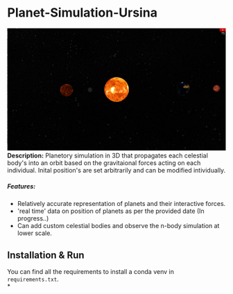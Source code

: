<h1>Planet-Simulation-Ursina</h1>

![Screenshot of the simulation](planetory_model.png)
**Description:** Planetory simulation in 3D that propagates each celestial body's into an orbit based on the gravitaional forces acting on each individual. Inital position's are set arbitrarily and can be modified intividually.

##### Features:
* Relatively accurate representation of planets and their interactive forces.
* 'real time' data on position of planets as per the provided date (In progress..)
* Can add custom celestial bodies and observe the n-body simulation at lower scale.

<h2> Installation & Run</h2>

You can find all the requirements to install a conda venv in `requirements.txt`.	
*